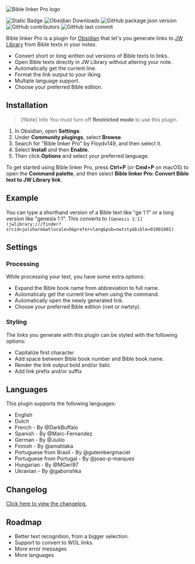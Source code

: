 <picture>
    <source media="(prefers-color-scheme: dark)" srcset="https://floydv.it.nf/images/BibleLinkerPro/dark.png">
    <source media="(prefers-color-scheme: light)" srcset="https://floydv.it.nf/images/BibleLinkerPro/light.png">
    <img alt="Bible linker Pro logo" src="https://floydv.it.nf/images/BibleLinkerPro/light.png">
</picture>

![Static Badge](https://img.shields.io/badge/Maintenance_status-Active-darkgreen)
![Obsidian Downloads](https://img.shields.io/badge/dynamic/json?logo=obsidian&color=%23483699&label=downloads&query=%24%5B%22bible-linker-pro%22%5D.downloads&url=https%3A%2F%2Fraw.githubusercontent.com%2Fobsidianmd%2Fobsidian-releases%2Fmaster%2Fcommunity-plugin-stats.json)
![GitHub package.json version](https://img.shields.io/github/package-json/v/floydv149/bibleLinkerPro)
![GitHub contributors](https://img.shields.io/github/contributors/floydv149/bibleLinkerPro)
![GitHub last commit](https://img.shields.io/github/last-commit/floydv149/bibleLinkerPro)

Bible linker Pro is a plugin for [Obsidian](https://obsidian.md/) that let's you generate links to [JW Library](https://www.jw.org/en/online-help/jw-library/) from Bible texts in your notes.

-   Convert short or long written out versions of Bible texts to links.
-   Open Bible texts directly in JW Library without altering your note.
-   Automatically get the current line.
-   Format the link output to your liking.
-   Multiple language support.
-   Choose your preferred Bible edition.

## Installation

> [!Note] Info
> You must turn off **Restricted mode** to use this plugin.

1. In Obsidian, open **Settings**.
2. Under **Community plugings**, select **Browse**.
3. Search for "Bible linker Pro" by Floydv149, and then select it.
4. Select **Install** and then **Enable**.
5. Then click **Options** and select your preferred language.

To get started using Bible linker Pro, press **Ctrl+P** (or **Cmd+P** on macOS) to open the **Command palette**, and then select **Bible linker Pro: Convert Bible text to JW Library link**.

## Example

You can type a shorthand version of a Bible text like "ge 1:1" or a long version like "genesis 1:1".
This converts to `[Genesis 1:1](jwlibrary:///finder?srcid=jwlshare&wtlocale=O&prefer=lang&pub=nwtsty&bible=01001001)`

## Settings

### Processing

While processing your text, you have some extra options:

-   Expand the Bible book name from abbreviation to full name.
-   Automaticaly get the current line when using the command.
-   Automatically open the newly generated link.
-   Choose your preferred Bible edition (nwt or nwtsty).

### Styling

The links you generate with this plugin can be styled with the following options:

-   Capitalize first character
-   Add space between Bible book number and Bible book name.
-   Render the link output bold and/or italic
-   Add link prefix and/or suffix

## Languages

This plugin supports the following languages:

-   English
-   Dutch
-   French - By @DarkBuffalo
-   Spanish - By @Marc-Fernandez
-   German - By @Juilio
-   Finnish - By @amahlaka
-   Portuguese from Brasil - By @gutembergmaciel
-   Portuguese from Portugal - By @joao-p-marques
-   Hungarian - By @MGeri97
-   Ukranian - By @gaborishka

## Changelog

[Click here to view the changelog.](https://github.com/Floydv149/bibleLinkerPro/blob/main/CHANGELOG.MD)

## Roadmap

-   Better text recognition, from a bigger selection.
-   Support to convert to WOL links.
-   More error messages
-   More languages
